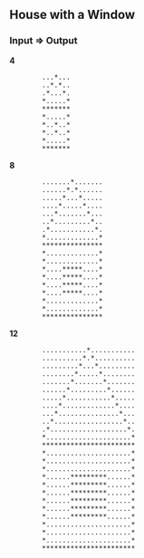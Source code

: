 ## House with a Window

### Input	=>	Output

**4**		

			...*...
			..*.*..
			.*...*.
			*.....*
			*******
			*.....*
			*..*..*
			*..*..*
			*.....*
			*******
				
				
**8** 	   	

			.......*.......
			......*.*......
			.....*...*.....
			....*.....*....
			...*.......*...
			..*.........*..
			.*...........*.
			*.............*
			***************
			*.............*
			*.............*
			*....*****....*
			*....*****....*
			*....*****....*
			*....*****....*
			*.............*
			*.............*
			***************

			
**12**		

			...........*...........
			..........*.*..........
			.........*...*.........
			........*.....*........
			.......*.......*.......
			......*.........*......
			.....*...........*.....
			....*.............*....
			...*...............*...
			..*.................*..
			.*...................*.
			*.....................*
			***********************
			*.....................*
			*.....................*
			*.....................*
			*......*********......*
			*......*********......*
			*......*********......*
			*......*********......*
			*......*********......*
			*......*********......*
			*.....................*
			*.....................*
			*.....................*
			***********************
